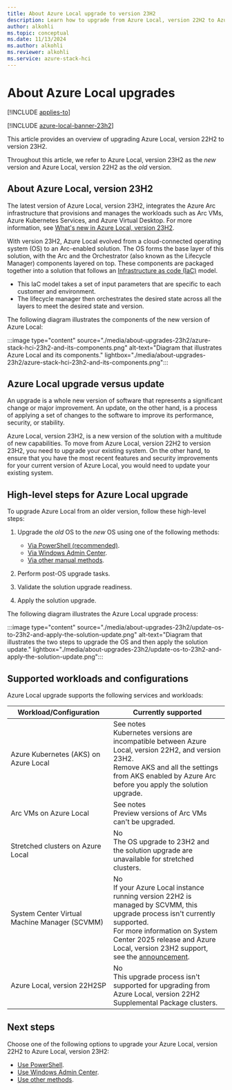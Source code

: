 ```yaml
---
title: About Azure Local upgrade to version 23H2
description: Learn how to upgrade from Azure Local, version 22H2 to Azure Local, version 23H2.
author: alkohli
ms.topic: conceptual
ms.date: 11/13/2024
ms.author: alkohli
ms.reviewer: alkohli
ms.service: azure-stack-hci
---
```


# About Azure Local upgrades

[!INCLUDE [applies-to](../includes/hci-applies-to-23h2-22h2.md)]

[!INCLUDE [azure-local-banner-23h2](./includes/azure-local-banner-23h2.md)]

This article provides an overview of upgrading Azure Local, version 22H2 to version 23H2.

Throughout this article, we refer to Azure Local, version 23H2 as the *new* version and Azure Local, version 22H2 as the *old* version.

## About Azure Local, version 23H2

The latest version of Azure Local, version 23H2, integrates the Azure Arc infrastructure that provisions and manages the workloads such as Arc VMs, Azure Kubernetes Services, and Azure Virtual Desktop. For more information, see [What's new in Azure Local, version 23H2](../whats-new.md#features-and-improvements-in-2311).

With version 23H2, Azure Local evolved from a cloud-connected operating system (OS) to an Arc-enabled solution. The OS forms the base layer of this solution, with the Arc and the Orchestrator (also known as the Lifecycle Manager) components layered on top. These components are packaged together into a solution that follows an [Infrastructure as code (IaC)](/devops/deliver/what-is-infrastructure-as-code) model.

- This IaC model takes a set of input parameters that are specific to each customer and environment.
- The lifecycle manager then orchestrates the desired state across all the layers to meet the desired state and version.

The following diagram illustrates the components of the new version of Azure Local:

:::image type="content" source="./media/about-upgrades-23h2/azure-stack-hci-23h2-and-its-components.png" alt-text="Diagram that illustrates Azure Local and its components." lightbox="./media/about-upgrades-23h2/azure-stack-hci-23h2-and-its-components.png":::

## Azure Local upgrade versus update

An upgrade is a whole new version of software that represents a significant change or major improvement. An update, on the other hand, is a process of applying a set of changes to the software to improve its performance, security, or stability.

Azure Local, version 23H2, is a new version of the solution with a multitude of new capabilities. To move from Azure Local, version 22H2 to version 23H2, you need to upgrade your existing system. On the other hand, to ensure that you have the most recent features and security improvements for your current version of Azure Local, you would need to update your existing system.

## High-level steps for Azure Local upgrade

To upgrade Azure Local from an older version, follow these high-level steps:

1. Upgrade the *old* OS to the *new* OS using one of the following methods:
    - [Via PowerShell (recommended)](./upgrade-22h2-to-23h2-powershell.md).
    - [Via Windows Admin Center](./upgrade-22h2-to-23h2-windows-admin-center.md).
    - [Via other manual methods](./upgrade-22h2-to-23h2-other-methods.md).

1. Perform post-OS upgrade tasks.

1. Validate the solution upgrade readiness.

1. Apply the solution upgrade.

The following diagram illustrates the Azure Local upgrade process:

:::image type="content" source="./media/about-upgrades-23h2/update-os-to-23h2-and-apply-the-solution-update.png" alt-text="Diagram that illustrates the two steps to upgrade the OS and then apply the solution update." lightbox="./media/about-upgrades-23h2/update-os-to-23h2-and-apply-the-solution-update.png":::

## Supported workloads and configurations

Azure Local upgrade supports the following services and workloads:


|Workload/Configuration  |Currently supported  |
|---------|---------|
| Azure Kubernetes (AKS) on Azure Local     | See notes <br> Kubernetes versions are incompatible between Azure Local, version 22H2, and version 23H2. <br> Remove AKS and all the settings from AKS enabled by Azure Arc before you apply the solution upgrade.        |
| Arc VMs on Azure Local     | See notes <br> Preview versions of Arc VMs can't be upgraded.        |
| Stretched clusters on Azure Local     | No <br> The OS upgrade to 23H2 and the solution upgrade are unavailable for stretched clusters.      |
| System Center Virtual Machine Manager (SCVMM)    | No <br> If your Azure Local instance running version 22H2 is managed by SCVMM, this upgrade process isn't currently supported. <br> For more information on System Center 2025 release and Azure Local, version 23H2 support, see the [announcement](https://techcommunity.microsoft.com/t5/system-center-blog/announcement-system-center-2025-is-here/ba-p/4138510).         |
| Azure Local, version 22H2SP    | No <br> This upgrade process isn't supported for upgrading from Azure Local, version 22H2 Supplemental Package clusters.        |


## Next steps

Choose one of the following options to upgrade your Azure Local, version 22H2 to Azure Local, version 23H2:
- [Use PowerShell](./upgrade-22h2-to-23h2-powershell.md).
- [Use Windows Admin Center](./upgrade-22h2-to-23h2-windows-admin-center.md).
- [Use other methods](./upgrade-22h2-to-23h2-other-methods.md).
